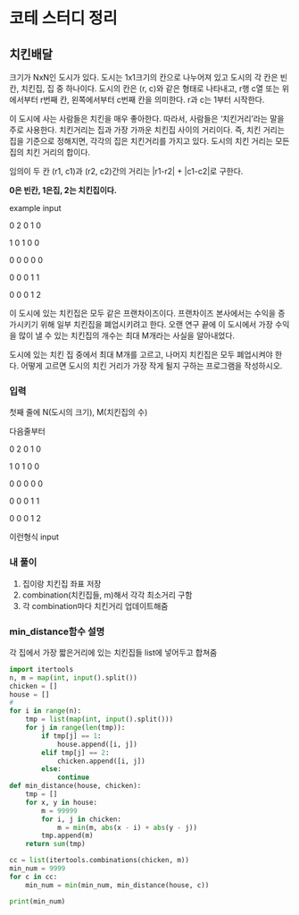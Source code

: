 # 코테 스터디 정리

## 치킨배달

크기가 NxN인 도시가 있다. 도시는 1x1크기의 칸으로 나누어져 있고 도시의 각 칸은 빈 칸, 치킨집, 집 중 하나이다. 도시의 칸은 (r, c)와 같은 형태로 나타내고, r행 c열 또는 위에서부터 r번째 칸, 왼쪽에서부터 c번째 칸을 의미한다. r과 c는 1부터 시작한다.

이 도시에 사는 사람들은 치킨을 매우 좋아한다. 따라서, 사람들은 ‘치킨거리’라는 말을 주로 사용한다. 치킨거리는 집과 가장 가까운 치킨집 사이의 거리이다. 즉, 치킨 거리는 집을 기준으로 정해지면, 각각의 집은 치킨거리를 가지고 있다. 도시의 치킨 거리는 모든 집의 치킨 거리의 합이다.

임의이 두 칸 (r1, c1)과 (r2, c2)간의 거리는 |r1-r2| + |c1-c2|로 구한다.

**0은 빈칸, 1은집, 2는 치킨집이다.**

example input

0 2 0 1 0

1 0 1 0 0

0 0 0 0 0

0 0 0 1 1

0 0 0 1 2

이 도시에 있는 치킨집은 모두 같은 프랜차이즈이다. 프랜차이즈 본사에서는 수익을 증가시키기 위해 일부 치킨집을 폐업시키려고 한다. 오랜 연구 끝에 이 도시에서 가장 수익을 많이 낼 수 있는 치킨집의 개수는 최대 M개라는 사실을 알아내었다.

도시에 있는 치킨 집 중에서 최대 M개를 고르고, 나머지 치킨집은 모두 폐업시켜야 한다. 어떻게 고르면 도시의 치킨 거리가 가장 작게 될지 구하는 프로그램을 작성하시오.

### 입력

첫째 줄에 N(도시의 크기), M(치킨집의 수)

다음줄부터

0 2 0 1 0

1 0 1 0 0

0 0 0 0 0

0 0 0 1 1

0 0 0 1 2

이런형식 input

### 내 풀이

1. 집이랑 치킨집 좌표 저장
2. combination(치킨집들, m)해서 각각 최소거리 구함
3. 각 combination마다 치킨거리 업데이트해줌

### min_distance함수 설명

각 집에서 가장 짧은거리에 있는 치킨집들 list에 넣어두고 합쳐줌

```python
import itertools
n, m = map(int, input().split())
chicken = []
house = []
# 
for i in range(n):
    tmp = list(map(int, input().split()))
    for j in range(len(tmp)):
        if tmp[j] == 1:
            house.append([i, j])
        elif tmp[j] == 2:
            chicken.append([i, j])
        else:
            continue
def min_distance(house, chicken):
    tmp = []
    for x, y in house:
        m = 99999
        for i, j in chicken:
            m = min(m, abs(x - i) + abs(y - j))
        tmp.append(m)
    return sum(tmp)

cc = list(itertools.combinations(chicken, m))
min_num = 9999
for c in cc:
    min_num = min(min_num, min_distance(house, c))

print(min_num)
```
